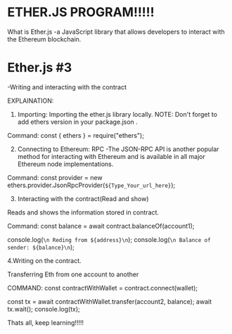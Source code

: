 # ETHER.JS PROGRAM!!!!!

What is Ether.js
 -a JavaScript library that allows developers to interact with the Ethereum blockchain.


# Ether.js #3
-Writing and interacting with the contract

EXPLAINATION:

1. Importing: Importing the ether.js library locally.
NOTE: Don't forget to add ethers version in your package.json .

Command: 
const { ethers } = require("ethers");

2. Connecting to Ethereum: RPC
-The JSON-RPC API is another popular method for interacting with Ethereum and is available in all major Ethereum node implementations.

Command:
const provider = new ethers.provider.JsonRpcProvider(`${Type_Your_url_here}`);


3. Interacting with the contract(Read and show)

Reads and shows the information stored in contract.

Command: 
const balance = await contract.balanceOf(account1);

  console.log(`\n Reding from ${address}\n`);
  console.log(`\n Balance of sender: ${balance}\n`);
  
  
 4.Writing on the contract.

Transferring Eth from one account to another 

COMMAND:
const contractWithWallet = contract.connect(wallet);

const tx = await contractWithWallet.transfer(account2, balance);
 await tx.wait();
  console.log(tx);
  
  
Thats all, keep learning!!!!!
